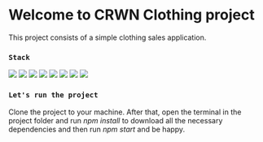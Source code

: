 # Welcome to CRWN Clothing project

This project consists of a simple clothing sales application.



### `Stack`
<img src="https://img.shields.io/badge/React-20232A?style=for-the-badge&logo=react&logoColor=61DAFB"/> <img src="https://img.shields.io/badge/JavaScript-F7DF1E?style=for-the-badge&logo=javascript&logoColor=black"/> <img src="https://img.shields.io/badge/Sass-CC6699?style=for-the-badge&logo=sass&logoColor=white"/> <img src="https://img.shields.io/badge/styled--components-DB7093?style=for-the-badge&logo=styled-components&logoColor=white"/> <img src="https://img.shields.io/badge/Redux-593D88?style=for-the-badge&logo=redux&logoColor=white
"/> <img src="https://img.shields.io/badge/Firebase-F29D0C?style=for-the-badge&logo=firebase&logoColor=white
"/> <img src="https://img.shields.io/badge/Windows-017AD7?style=for-the-badge&logo=windows&logoColor=white
"/> <img src="https://img.shields.io/badge/Linux-E34F26?style=for-the-badge&logo=linux&logoColor=black
"/>



### `Let's run the project`

Clone the project to your machine. After that, open the terminal in the project folder and run <i>npm install</i> to download all the necessary dependencies and then run <i>npm start</i> and be happy.
